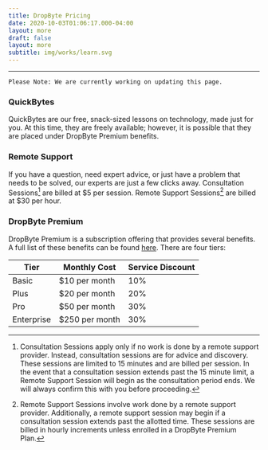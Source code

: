 ```yaml
---
title: DropByte Pricing
date: 2020-10-03T01:06:17.000-04:00
layout: more
draft: false
layout: more
subtitle: img/works/learn.svg
---
```

***

`Please Note: We are currently working on updating this page.`

### QuickBytes
QuickBytes are our free, snack-sized lessons on technology, made just for you. At this time, they are freely available; however, it is possible that they are placed under DropByte Premium benefits.

### Remote Support
If you have a question, need expert advice, or just have a problem that needs to be solved, our experts are just a few clicks away. Consultation Sessions[^1] are billed at $5 per session. Remote Support Sessions[^2] are billed at $30 per hour.

### DropByte Premium
DropByte Premium is a subscription offering that provides several benefits. A full list of these benefits can be found [here](https://dropbyte.ch/premium). There are four tiers:

| Tier 	| Monthly Cost 	| Service Discount 	|
|-	|-	|-	|
| Basic 	| $10 per month 	| 10% 	|
| Plus 	| $20 per month 	| 20% 	|
| Pro 	| $50 per month 	| 30% 	|
| Enterprise 	| $250 per month 	| 30% 	|

[^1]: Consultation Sessions apply only if no work is done by a remote support provider. Instead, consultation sessions are for advice and discovery. These sessions are limited to 15 minutes and are billed per session. In the event that a consultation session extends past the 15 minute limit, a Remote Support Session will begin as the consultation period ends. We will always confirm this with you before proceeding.

[^2]: Remote Support Sessions involve work done by a remote support provider. Additionally, a remote support session may begin if a consultation session extends past the allotted time. These sessions are billed in hourly increments unless enrolled in a DropByte Premium Plan.